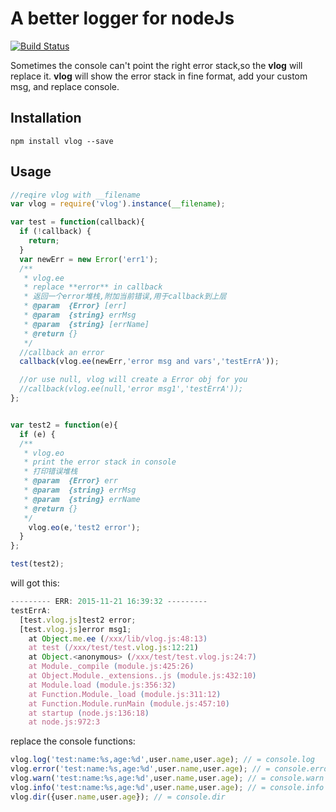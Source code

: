# A better logger for nodeJs
[![Build Status](https://travis-ci.org/keel/vlog.svg)](https://travis-ci.org/keel/vlog)

Sometimes the console can't point the right error stack,so the **vlog** will replace it.
**vlog** will show the error stack in fine format, add your custom msg, and replace console.
## Installation
```
npm install vlog --save
```

## Usage
```javascript
//reqire vlog with __filename
var vlog = require('vlog').instance(__filename);

var test = function(callback){
  if (!callback) {
    return;
  }
  var newErr = new Error('err1');
  /**
   * vlog.ee
   * replace **error** in callback
   * 返回一个error堆栈,附加当前错误,用于callback到上层
   * @param  {Error} [err]
   * @param  {string} errMsg
   * @param  {string} [errName]
   * @return {}
   */
  //callback an error
  callback(vlog.ee(newErr,'error msg and vars','testErrA'));

  //or use null, vlog will create a Error obj for you
  //callback(vlog.ee(null,'error msg1','testErrA'));
};


var test2 = function(e){
  if (e) {
  /**
   * vlog.eo
   * print the error stack in console
   * 打印错误堆栈
   * @param  {Error} err
   * @param  {string} errMsg
   * @param  {string} errName
   * @return {}
   */
    vlog.eo(e,'test2 error');
  }
};

test(test2);
```

will got this:

```javascript
--------- ERR: 2015-11-21 16:39:32 ---------
testErrA:
  [test.vlog.js]test2 error;
  [test.vlog.js]error msg1;
    at Object.me.ee (/xxx/lib/vlog.js:48:13)
    at test (/xxx/test/test.vlog.js:12:21)
    at Object.<anonymous> (/xxx/test/test.vlog.js:24:7)
    at Module._compile (module.js:425:26)
    at Object.Module._extensions..js (module.js:432:10)
    at Module.load (module.js:356:32)
    at Function.Module._load (module.js:311:12)
    at Function.Module.runMain (module.js:457:10)
    at startup (node.js:136:18)
    at node.js:972:3
```

replace the console functions:

```javascript
vlog.log('test:name:%s,age:%d',user.name,user.age); // = console.log
vlog.error('test:name:%s,age:%d',user.name,user.age); // = console.error
vlog.warn('test:name:%s,age:%d',user.name,user.age); // = console.warn
vlog.info('test:name:%s,age:%d',user.name,user.age); // = console.info
vlog.dir({user.name,user.age}); // = console.dir
```


